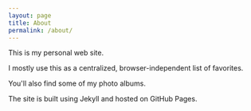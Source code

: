 ```yaml
---
layout: page
title: About
permalink: /about/
---
```


This is my personal web site.

I mostly use this as a centralized, browser-independent list of favorites.

You'll also find some of my photo albums.

The site is built using Jekyll and hosted on GitHub Pages.
